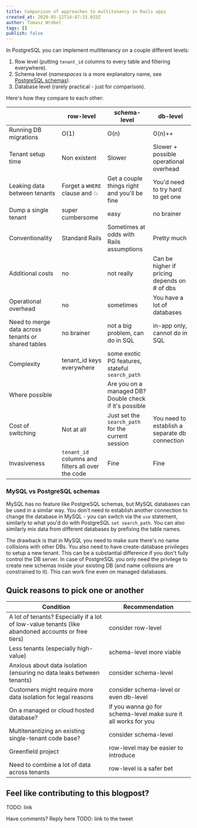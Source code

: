 ```yaml
---
title: Comparison of approaches to multitenancy in Rails apps
created_at: 2020-05-12T14:47:33.033Z
author: Tomasz Wróbel
tags: []
publish: false
---
```


In PostgreSQL you can implement multitenancy on a couple different levels:

1. Row level (putting `tenant_id` columns to every table and filtering everywhere).
2. Schema level (_namespaces_ is a more explanatory name, see [PostgreSQL schemas](https://www.postgresql.org/docs/9.1/ddl-schemas.html)).
3. Database level (rarely practical - just for comparison).

Here's how they compare to each other:

|     | row-level | schema-level | db-level |
|-----|--------|------------|-----------|
| Running DB migrations | O(1) | O(n) | O(n)++ |
| Tenant setup time | Non existent | Slower | Slower + possible operational overhead |
| Leaking data between tenants | Forget a `WHERE` clause and 💥 | Get a couple things right and you'll be fine | You'd need to try hard to get one |
| Dump a single tenant | super cumbersome | easy | no brainer |
| Conventionality | Standard Rails | Sometimes at odds with Rails assumptions | Pretty much |
| Additional costs | no | not really | Can be higher if pricing depends on # of dbs |
| Operational overhead | no | sometimes | You have a lot of databases |
| Need to merge data across tenants or shared tables | no brainer | not a big problem, can do in SQL | in-app only, cannot do in SQL |
| Complexity | tenant_id keys everywhere | some exotic PG features, stateful `search_path` | |
| Where possible | | Are you on a managed DB? Double check if it's possible | |
| Cost of switching | Not at all | Just set the `search_path` for the current session | You need to establish a separate db connection |
| Invasiveness | `tenant_id` columns and filters all over the code | Fine | Fine |

### MySQL vs PostgreSQL schemas

MySQL has no feature like PostgreSQL schemas, but MySQL databases can be used in a similar way. You don't need to establish another connection to change the database in MySQL - you can switch via the `use` statement, similarly to what you'd do with PostgreSQL `set search_path`. You can also similarly mix data from different databases by prefixing the table names.

The drawback is that in MySQL you need to make sure there's no name collisions with other DBs. You also need to have create-database privileges to setup a new tenant. This can be a substantial difference if you don't fully control the DB server. In case of PostgreSQL you only need the privilege to create new schemas inside your existing DB (and name collisions are constrained to it). This can work fine even on managed databases.

## Quick reasons to pick one or another

| Condition | Recommendation |
| --- | --- |
| A lot of tenants? Especially if a lot of low-value tenants (like abandoned accounts or free tiers) | consider row-level |
| Less tenants (especially high-value) | schema-level more viable |
| Anxious about data isolation (ensuring no data leaks between tenants) | consider schema-level |
| Customers might require more data isolation for legal reasons | consider schema-level or even db-level |
| On a managed or cloud hosted database? | if you wanna go for schema-level make sure it all works for you |
| Multitenantizing an existing single-tenant code base? | consider schema-level |
| Greenfield project | row-level may be easier to introduce |
| Need to combine a lot of data across tenants | row-level is a safer bet |


## Feel like contributing to this blogpost?

TODO: link

Have comments? Reply here TODO: link to the tweet 
